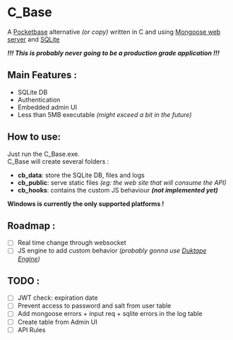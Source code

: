 # C_Base

A [Pocketbase](https://pocketbase.io/) alternative _(or copy)_ written in C and using [Mongoose web server](https://mongoose.ws/) and [SQLite](https://www.sqlite.org/)

**_!!! This is probably never going to be a production grade application !!!_**

## Main Features :

- SQLite DB
- Authentication
- Embedded admin UI
- Less than 5MB executable _(might exceed a bit in the future)_

## How to use:

Just run the C_Base.exe.\
C_Base will create several folders :
- **cb_data**: store the SQLite DB, files and logs
- **cb_public**: serve static files _(eg: the web site that will consume the API)_
- **cb_hooks**: contains the custom JS behaviour **_(not implemented yet)_**

**Windows is currently the only supported platforms !** 

## Roadmap :

- [ ] Real time change through websocket
- [ ] JS engine to add custom behavior _(probably gonna use [Duktape Engine](https://duktape.org/))_

## TODO : 

- [ ] JWT check: expiration date
- [ ] Prevent access to password and salt from user table
- [ ] Add mongoose errors + input req + sqlite errors in the log table
- [ ] Create table from Admin UI 
- [ ] API Rules